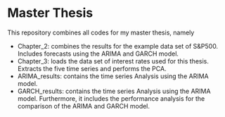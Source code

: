 # Master Thesis
This repository combines all codes for my master thesis, namely

- Chapter_2: combines the results for the example data set of S&P500. Includes forecasts using the ARIMA and GARCH model.
- Chapter_3: loads the data set of interest rates used for this thesis. Extracts the five time series and performs the PCA.
- ARIMA_results: contains the time series Analysis using the ARIMA model.
- GARCH_results: contains the time series Analysis using the ARIMA model. Furthermore, it includes the performance analysis for the comparison of the ARIMA and GARCH model.


